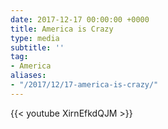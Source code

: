 ```yaml
---
date: 2017-12-17 00:00:00 +0000
title: America is Crazy
type: media
subtitle: ''
tag:
- America
aliases:
- "/2017/12/17-america-is-crazy/"
---
```


{{< youtube XirnEfkdQJM >}}
